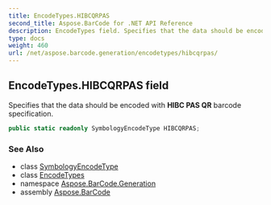 ```yaml
---
title: EncodeTypes.HIBCQRPAS
second_title: Aspose.BarCode for .NET API Reference
description: EncodeTypes field. Specifies that the data should be encoded with HIBC PAS QR barcode specification
type: docs
weight: 460
url: /net/aspose.barcode.generation/encodetypes/hibcqrpas/
---
```

## EncodeTypes.HIBCQRPAS field

Specifies that the data should be encoded with **HIBC PAS QR** barcode specification.

```csharp
public static readonly SymbologyEncodeType HIBCQRPAS;
```

### See Also

* class [SymbologyEncodeType](../../symbologyencodetype/)
* class [EncodeTypes](../)
* namespace [Aspose.BarCode.Generation](../../encodetypes/)
* assembly [Aspose.BarCode](../../../)


